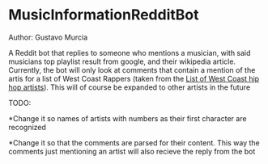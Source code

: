 # MusicInformationRedditBot
Author: Gustavo Murcia


A Reddit bot that replies to someone who mentions a musician, with said musicians top playlist result from google, and their wikipedia article. 
Currently, the bot will only look at comments that contain a mention of the artis for a list of West Coast Rappers (taken from the [List of West Coast hip hop artists](https://en.wikipedia.org/wiki/List_of_West_Coast_hip_hop_artists)). This will of course be expanded to other artists in the future

TODO:

*Change it so names of artists with numbers as their first character are recognized

*Change it so that the comments are parsed for their content. This way the comments just mentioning an artist will also recieve the reply from the bot